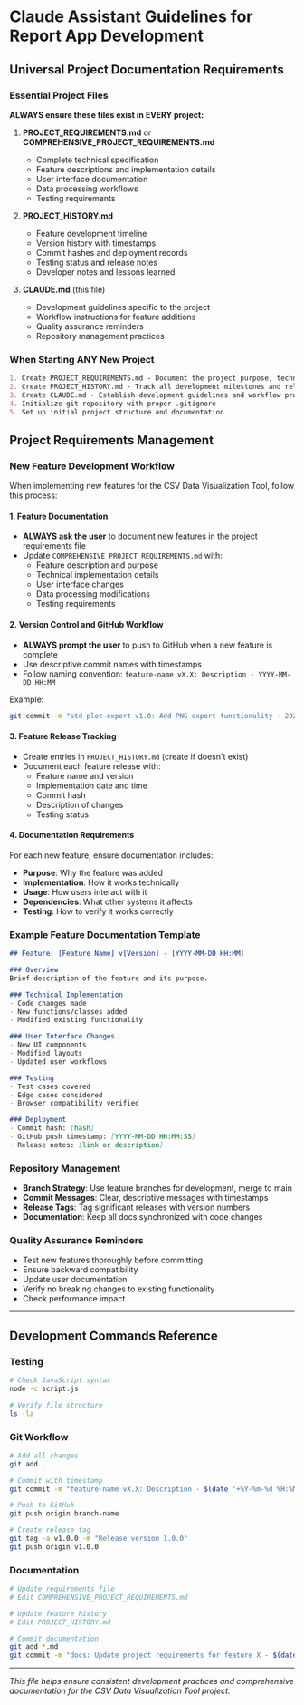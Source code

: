 # Claude Assistant Guidelines for Report App Development

## Universal Project Documentation Requirements

### Essential Project Files
**ALWAYS ensure these files exist in EVERY project:**

1. **PROJECT_REQUIREMENTS.md** or **COMPREHENSIVE_PROJECT_REQUIREMENTS.md**
   - Complete technical specification
   - Feature descriptions and implementation details
   - User interface documentation
   - Data processing workflows
   - Testing requirements

2. **PROJECT_HISTORY.md**
   - Feature development timeline
   - Version history with timestamps
   - Commit hashes and deployment records
   - Testing status and release notes
   - Developer notes and lessons learned

3. **CLAUDE.md** (this file)
   - Development guidelines specific to the project
   - Workflow instructions for feature additions
   - Quality assurance reminders
   - Repository management practices

### When Starting ANY New Project
```markdown
1. Create PROJECT_REQUIREMENTS.md - Document the project purpose, technical specs, and requirements
2. Create PROJECT_HISTORY.md - Track all development milestones and releases
3. Create CLAUDE.md - Establish development guidelines and workflow practices
4. Initialize git repository with proper .gitignore
5. Set up initial project structure and documentation
```

## Project Requirements Management

### New Feature Development Workflow

When implementing new features for the CSV Data Visualization Tool, follow this process:

#### 1. Feature Documentation
- **ALWAYS ask the user** to document new features in the project requirements file
- Update `COMPREHENSIVE_PROJECT_REQUIREMENTS.md` with:
  - Feature description and purpose
  - Technical implementation details
  - User interface changes
  - Data processing modifications
  - Testing requirements

#### 2. Version Control and GitHub Workflow
- **ALWAYS prompt the user** to push to GitHub when a new feature is complete
- Use descriptive commit names with timestamps
- Follow naming convention: `feature-name vX.X: Description - YYYY-MM-DD HH:MM`

Example:
```bash
git commit -m "std-plot-export v1.0: Add PNG export functionality - 2025-01-15 14:30"
```

#### 3. Feature Release Tracking
- Create entries in `PROJECT_HISTORY.md` (create if doesn't exist)
- Document each feature release with:
  - Feature name and version
  - Implementation date and time
  - Commit hash
  - Description of changes
  - Testing status

#### 4. Documentation Requirements
For each new feature, ensure documentation includes:
- **Purpose**: Why the feature was added
- **Implementation**: How it works technically
- **Usage**: How users interact with it
- **Dependencies**: What other systems it affects
- **Testing**: How to verify it works correctly

### Example Feature Documentation Template

```markdown
## Feature: [Feature Name] v[Version] - [YYYY-MM-DD HH:MM]

### Overview
Brief description of the feature and its purpose.

### Technical Implementation
- Code changes made
- New functions/classes added
- Modified existing functionality

### User Interface Changes
- New UI components
- Modified layouts
- Updated user workflows

### Testing
- Test cases covered
- Edge cases considered
- Browser compatibility verified

### Deployment
- Commit hash: [hash]
- GitHub push timestamp: [YYYY-MM-DD HH:MM:SS]
- Release notes: [link or description]
```

### Repository Management
- **Branch Strategy**: Use feature branches for development, merge to main
- **Commit Messages**: Clear, descriptive messages with timestamps
- **Release Tags**: Tag significant releases with version numbers
- **Documentation**: Keep all docs synchronized with code changes

### Quality Assurance Reminders
- Test new features thoroughly before committing
- Ensure backward compatibility
- Update user documentation
- Verify no breaking changes to existing functionality
- Check performance impact

---

## Development Commands Reference

### Testing
```bash
# Check JavaScript syntax
node -c script.js

# Verify file structure
ls -la
```

### Git Workflow
```bash
# Add all changes
git add .

# Commit with timestamp
git commit -m "feature-name vX.X: Description - $(date '+%Y-%m-%d %H:%M')"

# Push to GitHub
git push origin branch-name

# Create release tag
git tag -a v1.0.0 -m "Release version 1.0.0"
git push origin v1.0.0
```

### Documentation
```bash
# Update requirements file
# Edit COMPREHENSIVE_PROJECT_REQUIREMENTS.md

# Update feature history
# Edit PROJECT_HISTORY.md

# Commit documentation
git add *.md
git commit -m "docs: Update project requirements for feature X - $(date '+%Y-%m-%d %H:%M')"
```

---

*This file helps ensure consistent development practices and comprehensive documentation for the CSV Data Visualization Tool project.*